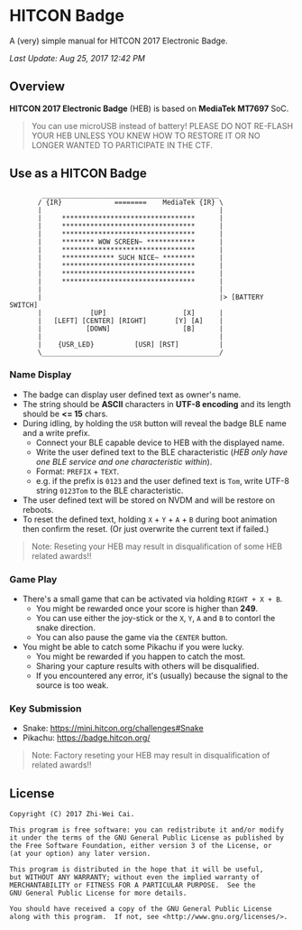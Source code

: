 # HITCON Badge

A (very) simple manual for HITCON 2017 Electronic Badge.

*Last Update: Aug 25, 2017 12:42 PM*

## Overview

**HITCON 2017 Electronic Badge** (HEB) is based on **MediaTek MT7697** SoC.

> You can use microUSB instead of battery!
> PLEASE DO NOT RE-FLASH YOUR HEB UNLESS YOU KNEW HOW TO RESTORE IT OR NO LONGER WANTED TO PARTICIPATE IN THE CTF.

## Use as a HITCON Badge

            ____________________________________________
           / {IR}             ========    MediaTek {IR} \
           |                                            |
           |     *********************************      |
           |     *********************************      |
           |     *********************************      |
           |     ******** WOW SCREEN~ ************      |
           |     *********************************      |
           |     ************* SUCH NICE~ ********      |
           |     *********************************      |
           |     *********************************      |
           |     *********************************      |
           |                                            |
           |                                            |> [BATTERY SWITCH]
           |            [UP]                   [X]      |
           |   [LEFT] [CENTER] [RIGHT]       [Y] [A]    |
           |           [DOWN]                  [B]      |
           |                                            |
           |    {USR_LED}          [USR] [RST]          |
           \____________________________________________/

### Name Display

- The badge can display user defined text as owner's name.
- The string should be **ASCII** characters in **UTF-8 encoding** and its length should be **<= 15** chars.
- During idling, by holding the `USR` button will reveal the badge BLE name and a write prefix.
  - Connect your BLE capable device to HEB with the displayed name.
  - Write the user defined text to the BLE characteristic (*HEB only have one BLE service and one characteristic within*).
  - Format: `PREFIX` + `TEXT`.
  - e.g. if the prefix is `0123` and the user defined text is `Tom`, write UTF-8 string `0123Tom` to the BLE characteristic.
- The user defined text will be stored on NVDM and will be restore on reboots.
- To reset the defined text, holding `X` + `Y` + `A` + `B` during boot animation then confirm the reset. (Or just overwrite the current text if failed.)

> Note: Reseting your HEB may result in disqualification of some HEB related awards!!

### Game Play

- There's a small game that can be activated via holding `RIGHT + X + B`.
  - You might be rewarded once your score is higher than **249**.
  - You can use either the joy-stick or the `X`, `Y`, `A` and `B` to contorl the snake direction.
  - You can also pause the game via the `CENTER` button.
- You might be able to catch some Pikachu if you were lucky.
  - You might be rewarded if you happen to catch the most.
  - Sharing your capture results with others will be disqualified.
  - If you encountered any error, it's (usually) because the signal to the source is too weak.

### Key Submission

- Snake: https://mini.hitcon.org/challenges#Snake
- Pikachu: https://badge.hitcon.org/

> Note: Factory reseting your HEB may result in disqualification of related awards!!

## License

    Copyright (C) 2017 Zhi-Wei Cai.

    This program is free software: you can redistribute it and/or modify
    it under the terms of the GNU General Public License as published by
    the Free Software Foundation, either version 3 of the License, or
    (at your option) any later version.

    This program is distributed in the hope that it will be useful,
    but WITHOUT ANY WARRANTY; without even the implied warranty of
    MERCHANTABILITY or FITNESS FOR A PARTICULAR PURPOSE.  See the
    GNU General Public License for more details.

    You should have received a copy of the GNU General Public License
    along with this program.  If not, see <http://www.gnu.org/licenses/>.
